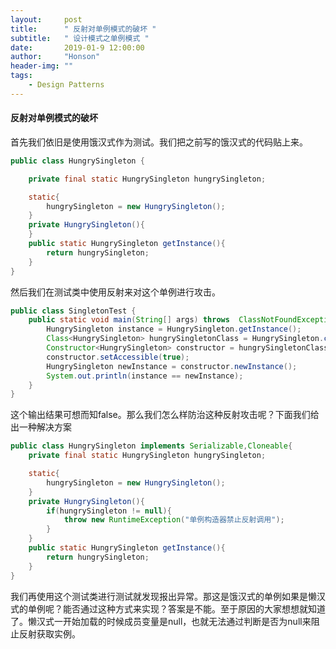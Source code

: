 ```yaml
---
layout:     post
title:      " 反射对单例模式的破坏 "
subtitle:   " 设计模式之单例模式 "
date:       2019-01-9 12:00:00
author:     "Honson"
header-img: ""
tags:
    - Design Patterns
---
```



#### 反射对单例模式的破坏

首先我们依旧是使用饿汉式作为测试。我们把之前写的饿汉式的代码贴上来。
```java
public class HungrySingleton {

    private final static HungrySingleton hungrySingleton;

    static{
        hungrySingleton = new HungrySingleton();
    }
    private HungrySingleton(){
    }
    public static HungrySingleton getInstance(){
        return hungrySingleton;
    }
}
```
然后我们在测试类中使用反射来对这个单例进行攻击。

```java
public class SingletonTest {
    public static void main(String[] args) throws  ClassNotFoundException, NoSuchMethodException, IllegalAccessException {
        HungrySingleton instance = HungrySingleton.getInstance();
        Class<HungrySingleton> hungrySingletonClass = HungrySingleton.class;
        Constructor<HungrySingleton> constructor = hungrySingletonClass.getConstructor();
        constructor.setAccessible(true);
        HungrySingleton newInstance = constructor.newInstance();
        System.out.println(instance == newInstance);
    }
}

```
这个输出结果可想而知false。那么我们怎么样防治这种反射攻击呢？下面我们给出一种解决方案

```java
public class HungrySingleton implements Serializable,Cloneable{
    private final static HungrySingleton hungrySingleton;

    static{
        hungrySingleton = new HungrySingleton();
    }
    private HungrySingleton(){
        if(hungrySingleton != null){
            throw new RuntimeException("单例构造器禁止反射调用");
        }
    }
    public static HungrySingleton getInstance(){
        return hungrySingleton;
    }
}
```
我们再使用这个测试类进行测试就发现报出异常。那这是饿汉式的单例如果是懒汉式的单例呢？能否通过这种方式来实现？答案是不能。至于原因的大家想想就知道了。懒汉式一开始加载的时候成员变量是null，也就无法通过判断是否为null来阻止反射获取实例。

